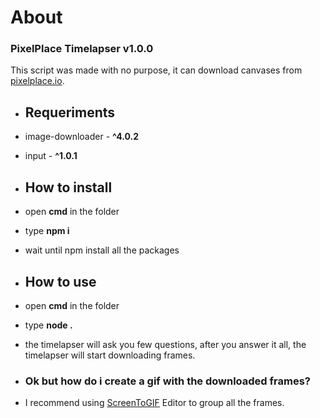 # About
### PixelPlace Timelapser v1.0.0
This script was made with no purpose, it can download canvases from [pixelplace.io](https://pixelplace.io).

- ## Requeriments
- image-downloader *-* **^4.0.2**
- input *-* **^1.0.1**
- ## How to install
- open **cmd** in the folder
- type **npm i**
- wait until npm install all the packages
- ## How to use
- open **cmd** in the folder
- type **node .**
- the timelapser will ask you few questions, after you answer it all, the timelapser will start downloading frames.

- ### Ok but how do i create a gif with the downloaded frames?
- I recommend using [ScreenToGIF](https://www.screentogif.com/) Editor to group all the frames.